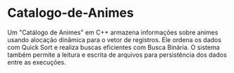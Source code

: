 # Catalogo-de-Animes
Um "Catálogo de Animes" em C++ armazena informações sobre animes usando alocação dinâmica para o vetor de registros. Ele ordena os dados com Quick Sort e realiza buscas eficientes com Busca Binária. O sistema também permite a leitura e escrita de arquivos para persistência dos dados entre as execuções.
